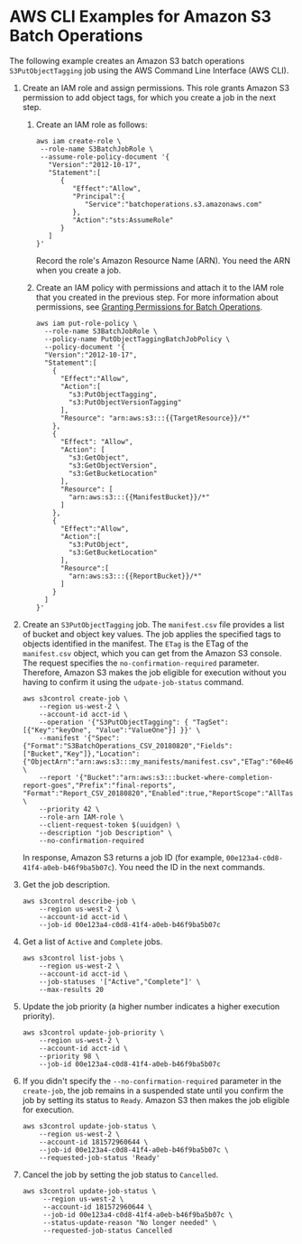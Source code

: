 # AWS CLI Examples for Amazon S3 Batch Operations<a name="batch-ops-examples-cli"></a>

The following example creates an Amazon S3 batch operations `S3PutObjectTagging` job using the AWS Command Line Interface \(AWS CLI\)\. 

1. Create an IAM role and assign permissions\. This role grants Amazon S3 permission to add object tags, for which you create a job in the next step\.

   1. Create an IAM role as follows:

      ```
      aws iam create-role \
       --role-name S3BatchJobRole \
       --assume-role-policy-document '{
         "Version":"2012-10-17",
         "Statement":[
            {
               "Effect":"Allow",
               "Principal":{
                  "Service":"batchoperations.s3.amazonaws.com"
               },
               "Action":"sts:AssumeRole"
            }
         ]
      }'
      ```

      Record the role's Amazon Resource Name \(ARN\)\. You need the ARN when you create a job\.

   1. Create an IAM policy with permissions and attach it to the IAM role that you created in the previous step\. For more information about permissions, see [Granting Permissions for Batch Operations](batch-ops-iam-role-policies.md)\.

      ```
      aws iam put-role-policy \
        --role-name S3BatchJobRole \
        --policy-name PutObjectTaggingBatchJobPolicy \
        --policy-document '{
        "Version":"2012-10-17",
        "Statement":[
          {
            "Effect":"Allow",
            "Action":[
              "s3:PutObjectTagging",
              "s3:PutObjectVersionTagging"
            ],
            "Resource": "arn:aws:s3:::{{TargetResource}}/*"
          },
          {
            "Effect": "Allow",
            "Action": [
              "s3:GetObject",
              "s3:GetObjectVersion",
              "s3:GetBucketLocation"
            ],
            "Resource": [
              "arn:aws:s3:::{{ManifestBucket}}/*"
            ]
          },
          {
            "Effect":"Allow",
            "Action":[
              "s3:PutObject",
              "s3:GetBucketLocation"
            ],
            "Resource":[
              "arn:aws:s3:::{{ReportBucket}}/*"
            ]
          }
        ]
      }'
      ```

1. Create an `S3PutObjectTagging` job\. The `manifest.csv` file provides a list of bucket and object key values\. The job applies the specified tags to objects identified in the manifest\. The `ETag` is the ETag of the `manifest.csv` object, which you can get from the Amazon S3 console\. The request specifies the `no-confirmation-required` parameter\. Therefore, Amazon S3 makes the job eligible for execution without you having to confirm it using the `udpate-job-status` command\.

   ```
   aws s3control create-job \
       --region us-west-2 \
       --account-id acct-id \
       --operation '{"S3PutObjectTagging": { "TagSet": [{"Key":"keyOne", "Value":"ValueOne"}] }}' \
       --manifest '{"Spec":{"Format":"S3BatchOperations_CSV_20180820","Fields":["Bucket","Key"]},"Location":{"ObjectArn":"arn:aws:s3:::my_manifests/manifest.csv","ETag":"60e460c9d1046e73f7dde5043ac3ae85"}}' \
       --report '{"Bucket":"arn:aws:s3:::bucket-where-completion-report-goes","Prefix":"final-reports", "Format":"Report_CSV_20180820","Enabled":true,"ReportScope":"AllTasks"}' \
       --priority 42 \
       --role-arn IAM-role \
       --client-request-token $(uuidgen) \
       --description "job Description" \
       --no-confirmation-required
   ```

   In response, Amazon S3 returns a job ID \(for example, `00e123a4-c0d8-41f4-a0eb-b46f9ba5b07c`\)\. You need the ID in the next commands\.

1. Get the job description\.

   ```
   aws s3control describe-job \
       --region us-west-2 \
       --account-id acct-id \
       --job-id 00e123a4-c0d8-41f4-a0eb-b46f9ba5b07c
   ```

1. Get a list of `Active` and `Complete` jobs\.

   ```
   aws s3control list-jobs \
       --region us-west-2 \
       --account-id acct-id \
       --job-statuses '["Active","Complete"]' \
       --max-results 20
   ```

1. Update the job priority \(a higher number indicates a higher execution priority\)\.

   ```
   aws s3control update-job-priority \
       --region us-west-2 \
       --account-id acct-id \
       --priority 98 \
       --job-id 00e123a4-c0d8-41f4-a0eb-b46f9ba5b07c
   ```

1. If you didn't specify the `--no-confirmation-required` parameter in the `create-job`, the job remains in a suspended state until you confirm the job by setting its status to `Ready`\. Amazon S3 then makes the job eligible for execution\.

   ```
   aws s3control update-job-status \
       --region us-west-2 \
       --account-id 181572960644 \
       --job-id 00e123a4-c0d8-41f4-a0eb-b46f9ba5b07c \
       --requested-job-status 'Ready'
   ```

1. Cancel the job by setting the job status to `Cancelled`\.

   ```
   aws s3control update-job-status \
        --region us-west-2 \
        --account-id 181572960644 \
        --job-id 00e123a4-c0d8-41f4-a0eb-b46f9ba5b07c \
        --status-update-reason "No longer needed" \
        --requested-job-status Cancelled
   ```